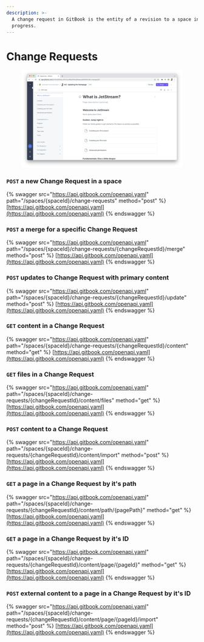 ```yaml
---
description: >-
  A change request in GitBook is the entity of a revision to a space in
  progress.
---
```


# Change Requests

<figure><img src="../../../.gitbook/assets/Change Request.png" alt=""><figcaption></figcaption></figure>

### `POST` a new Change Request in a space

{% swagger src="https://api.gitbook.com/openapi.yaml" path="/spaces/{spaceId}/change-requests" method="post" %}
[https://api.gitbook.com/openapi.yaml](https://api.gitbook.com/openapi.yaml)
{% endswagger %}

### `POST` a merge for a specific Change Request

{% swagger src="https://api.gitbook.com/openapi.yaml" path="/spaces/{spaceId}/change-requests/{changeRequestId}/merge" method="post" %}
[https://api.gitbook.com/openapi.yaml](https://api.gitbook.com/openapi.yaml)
{% endswagger %}

### `POST` updates to Change Request with primary content

{% swagger src="https://api.gitbook.com/openapi.yaml" path="/spaces/{spaceId}/change-requests/{changeRequestId}/update" method="post" %}
[https://api.gitbook.com/openapi.yaml](https://api.gitbook.com/openapi.yaml)
{% endswagger %}

### `GET` content in a Change Request

{% swagger src="https://api.gitbook.com/openapi.yaml" path="/spaces/{spaceId}/change-requests/{changeRequestId}/content" method="get" %}
[https://api.gitbook.com/openapi.yaml](https://api.gitbook.com/openapi.yaml)
{% endswagger %}

### `GET` files in a Change Request

{% swagger src="https://api.gitbook.com/openapi.yaml" path="/spaces/{spaceId}/change-requests/{changeRequestId}/content/files" method="get" %}
[https://api.gitbook.com/openapi.yaml](https://api.gitbook.com/openapi.yaml)
{% endswagger %}

### `POST` content to a Change Request

{% swagger src="https://api.gitbook.com/openapi.yaml" path="/spaces/{spaceId}/change-requests/{changeRequestId}/content/import" method="post" %}
[https://api.gitbook.com/openapi.yaml](https://api.gitbook.com/openapi.yaml)
{% endswagger %}

### `GET` a page in a Change Request by it's path

{% swagger src="https://api.gitbook.com/openapi.yaml" path="/spaces/{spaceId}/change-requests/{changeRequestId}/content/path/{pagePath}" method="get" %}
[https://api.gitbook.com/openapi.yaml](https://api.gitbook.com/openapi.yaml)
{% endswagger %}

### `GET` a page in a Change Request by it's ID

{% swagger src="https://api.gitbook.com/openapi.yaml" path="/spaces/{spaceId}/change-requests/{changeRequestId}/content/page/{pageId}" method="get" %}
[https://api.gitbook.com/openapi.yaml](https://api.gitbook.com/openapi.yaml)
{% endswagger %}

### `POST` external content to a page in a Change Request by it's ID

{% swagger src="https://api.gitbook.com/openapi.yaml" path="/spaces/{spaceId}/change-requests/{changeRequestId}/content/page/{pageId}/import" method="post" %}
[https://api.gitbook.com/openapi.yaml](https://api.gitbook.com/openapi.yaml)
{% endswagger %}
